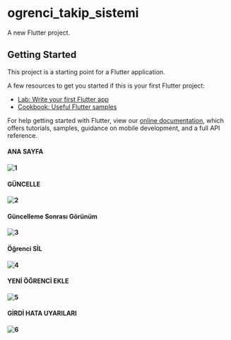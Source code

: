 # ogrenci_takip_sistemi

A new Flutter project.

## Getting Started

This project is a starting point for a Flutter application.

A few resources to get you started if this is your first Flutter project:

- [Lab: Write your first Flutter app](https://flutter.dev/docs/get-started/codelab)
- [Cookbook: Useful Flutter samples](https://flutter.dev/docs/cookbook)

For help getting started with Flutter, view our
[online documentation](https://flutter.dev/docs), which offers tutorials,
samples, guidance on mobile development, and a full API reference.
<h4>ANA SAYFA<h4>

![1](https://user-images.githubusercontent.com/59146034/107837664-1ee79880-6db3-11eb-935b-51461addc3e4.png)

<h4>GÜNCELLE<h4>
  
![2](https://user-images.githubusercontent.com/59146034/107837692-3fafee00-6db3-11eb-8fff-e22290f32293.png)
  
<h4>Güncelleme Sonrası Görünüm<h4>
  
![3](https://user-images.githubusercontent.com/59146034/107837727-60784380-6db3-11eb-9f92-20c966363e6f.png)
<h4>Öğrenci SİL<h4>
  
![4](https://user-images.githubusercontent.com/59146034/107837754-87cf1080-6db3-11eb-91c5-30e2e5768cc4.png)
<h4>YENİ ÖĞRENCİ EKLE<h4>
  
![5](https://user-images.githubusercontent.com/59146034/107837766-987f8680-6db3-11eb-8129-6421bc56913b.png)
<h4>GİRDİ HATA UYARILARI<h4>
  
![6](https://user-images.githubusercontent.com/59146034/107837778-a6350c00-6db3-11eb-8003-ce8968c35e44.jpeg)




